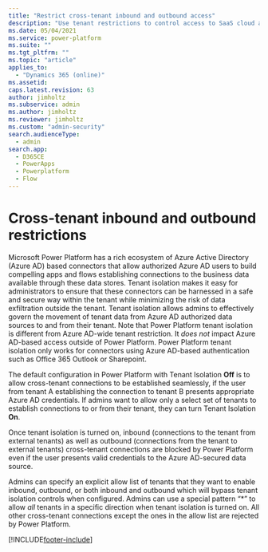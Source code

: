 ```yaml
---
title: "Restrict cross-tenant inbound and outbound access"
description: "Use tenant restrictions to control access to SaaS cloud applications based on the Azure AD tenant. You can also enforce tenant isolation for Power Platform connections."  
ms.date: 05/04/2021
ms.service: power-platform
ms.suite: ""
ms.tgt_pltfrm: ""
ms.topic: "article"
applies_to: 
  - "Dynamics 365 (online)"
ms.assetid: 
caps.latest.revision: 63
author: jimholtz
ms.subservice: admin
ms.author: jimholtz
ms.reviewer: jimholtz
ms.custom: "admin-security"
search.audienceType: 
  - admin
search.app:
  - D365CE
  - PowerApps
  - Powerplatform
  - Flow
---
```

# Cross-tenant inbound and outbound restrictions

Microsoft Power Platform has a rich ecosystem of Azure Active Directory (Azure AD) based connectors that allow authorized Azure AD users to build compelling apps and flows establishing connections to the business data available through these data stores. Tenant isolation makes it easy for administrators to ensure that these connectors can be harnessed in a safe and secure way within the tenant while minimizing the risk of data exfiltration outside the tenant. Tenant isolation allows admins to effectively govern the movement of tenant data from Azure AD authorized data sources to and from their tenant. Note that Power Platform tenant isolation is different from Azure AD-wide tenant restriction. It *does not* impact Azure AD-based access outside of Power Platform. Power Platform tenant isolation only works for connectors using Azure AD-based authentication such as Office 365 Outlook or Sharepoint. 

The default configuration in Power Platform with Tenant Isolation **Off** is to allow cross-tenant connections to be established seamlessly, if the user from tenant A establishing the connection to tenant B presents appropriate Azure AD credentials. If admins want to allow only a select set of tenants to establish connections to or from their tenant, they can turn Tenant Isolation **On**. 

Once tenant isolation is turned on, inbound (connections to the tenant from external tenants) as well as outbound (connections from the tenant to external tenants) cross-tenant connections are blocked by Power Platform even if the user presents valid credentials to the Azure AD-secured data source.  

Admins can specify an explicit allow list of tenants that they want to enable inbound, outbound, or both inbound and outbound which will bypass tenant isolation controls when configured. Admins can use a special pattern “\*”  to allow *all* tenants in a specific direction when tenant isolation is turned on. All other cross-tenant connections except the ones in the allow list are rejected by Power Platform. 

<!--
With tenant restrictions, organizations can control access to SaaS cloud applications, based on the Azure AD tenant the applications use for single sign-on. With tenant restrictions, organizations can specify the list of tenants that their users are permitted to access. Azure AD then only grants access to these permitted tenants using Azure AD-based tenant restriction. 

Additionally, if organizations want to enforce tenant isolation for Microsoft Power Platform connections, then they can use Power Platform’s tenant isolation capability. Note that the Power Platform tenant isolation feature does not impact Azure AD-based access outside of Power Apps and Power Automate. Power Platform tenant isolation only works for connectors using Azure AD-based authentication such as Office 365 Outlook or SharePoint. If you want to block connectors that use external identity providers such as Microsoft account, Google, etc., you can [create a data loss prevention policy](create-dlp-policy.md) and classify the connector under the **Blocked** group.  

Power Platform tenant isolation ability is available with two options: one-way or two-way restriction.  

> [!NOTE]
> For now, this capability can be enabled for your tenant by opening a [support case](get-help-support.md) and providing the details of your tenant ID.  

## One-way tenant isolation (inbound connection restriction) 

One-way tenant isolation or inbound isolation will block connection establishment attempts to your tenant from other tenants. For example, as an admin of Contoso.com (tenant A), if you have enabled one-way tenant isolation then Azure AD-based Power Platform connection creation attempts from any other tenants like Fabrikam.com (tenant B) will fail.  

One-way tenant isolation restricts incoming connection attempts into your tenant, hence the term inbound connection restriction.  

|Connection creator tenant   |Connection sign-in tenant   |Access allowed?   |
|---------|---------|---------|
|A     | A        | Yes         |
|A (one-way data loss prevention policy enforced)     | B        | Yes         |
|B     | A (one-way data loss prevention policy enforced)         | No (inbound)        |
|B     | B        | Yes        |

![Restrict inbound cross-tenant access.](media/restrict-inbound-cross-tenant.png "Restrict inbound cross-tenant access")

## Two-way tenant isolation (inbound and outbound connection restriction) 

Like one-way tenant isolation, two-way tenant isolation will block connection establishment attempts to your tenant from other tenants. Additionally, two-way tenant isolation will also block connection establishment attempts from your tenant to other tenants. For example, as an admin of Contoso.com (tenant A), if you have enabled two-way tenant isolation then connection creation attempts from any other tenants like Fabrikam.com (tenant B) will fail. Additionally, Azure AD-based Power Platform connection creation attempts from Contoso.com (tenant A) to any other tenants like Fabrikam.com (tenant B) will fail.  

Two-way tenant isolation restricts incoming connection attempts into your tenant, hence the term inbound connection restriction. Two-way tenant isolation also restricts outgoing connection attempts from your tenant, hence the term outbound connection restriction. 

|Connection creator tenant   |Connection sign-in tenant   |Access allowed?   |
|---------|---------|---------|
|A     | A        | Yes         |
|A (two-way data loss prevention policy enforced)     | B        | No (outbound)         |
|B     | A (two-way data loss prevention policy enforced)         | No (inbound)        |
|B     | B        | Yes        |

![Restrict outbound and inbound cross-tenant access.](media/restrict-outbound-inbound-cross-tenant.png "Restrict outbound and inbound cross-tenant access")

## Known issue
This feature does not protect your tenant from inbound cross-cloud connections. If a tenant has tenant isolation turned on, all outgoing connections are restricted. However, incoming connections that are established from other tenants in other clouds are not restricted. This issue is currently being investigated.
-->


[!INCLUDE[footer-include](../includes/footer-banner.md)]
